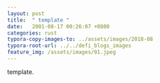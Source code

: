 ```yaml
---
layout: post
title:  " template "
date:   2001-08-17 00:26:07 +0800
categories: rust
typora-copy-images-to: ../assets/images/2018-08
typora-root-url: ../../defi_blogs_images
feature_img: /assets/images/01.jpeg
---
```


template.




